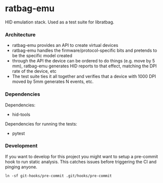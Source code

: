 # ratbag-emu

HID emulation stack. Used as a test suite for libratbag.

### Architecture

- ratbag-emu provides an API to create virtual devices
- ratbag-emu handles the firmware/protocol-specific bits and pretends to be
  the specific model created
- through the API the device can be ordered to do things (e.g. move by 5 mm),
  ratbag-emu generates HID reports to that effect, matching the DPI
  rate of the device, etc
- The test suite ties it all together and verifies that a device with 1000
  DPI moved by 5mm generates N events, etc.


### Dependencies

Dependencies:
  - hid-tools

Dependencies for running the tests:
  - pytest


### Development

If you want to develop for this project you might want to setup a pre-commit
hook to run static analysis. This catches issues before triggering the CI and
pinging anyone.

```
ln -sf git-hooks/pre-commit .git/hooks/pre-commit
```
